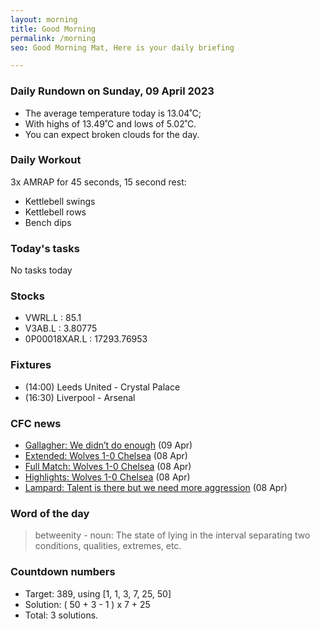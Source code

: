```yaml
---
layout: morning
title: Good Morning
permalink: /morning
seo: Good Morning Mat, Here is your daily briefing

---
```


<!-- weather_marker starts -->
### Daily Rundown on Sunday, 09 April 2023

- The average temperature today is 13.04˚C;
- With highs of 13.49˚C and lows of 5.02˚C.
- You can expect broken clouds for the day.

<!-- weather_marker ends -->

### Daily Workout
<!-- workout_marker starts -->
3x AMRAP for 45 seconds, 15 second rest:

- Kettlebell swings
- Kettlebell rows
- Bench dips

<!-- workout_marker ends -->

### Today's tasks
<!-- task_marker starts -->
No tasks today
<!-- task_marker ends -->

### Stocks

<!-- stocks_marker starts -->

- VWRL.L : 85.1
- V3AB.L : 3.80775
- 0P00018XAR.L : 17293.76953

<!-- stocks_marker ends -->

### Fixtures

<!-- sports_marker starts -->

<ul>
<li>(14:00) Leeds United - Crystal Palace</li>
<li>(16:30) Liverpool - Arsenal</li>
</ul>

<!-- sports_marker ends -->

### CFC news

<!-- cfc_marker starts -->
- [Gallagher: We didn’t do enough](https://chelseafc.com/en/news/article/gallagher-we-didnt-do-enough) (09 Apr)
- [Extended: Wolves 1-0 Chelsea](https://chelseafc.com/en/video/extended-highlights-wolves-v-chelsea) (08 Apr)
- [Full Match: Wolves 1-0 Chelsea](https://chelseafc.com/en/video/full-match-wolves-1-0-chelsea) (08 Apr)
- [Highlights: Wolves 1-0 Chelsea](https://chelseafc.com/en/video/highlights-wolves-1-0-chelsea) (08 Apr)
- [Lampard: Talent is there but we need more aggression](https://chelseafc.com/en/news/article/lampard-talent-is-there-but-we-need-more-aggression) (08 Apr)

<!-- cfc_marker ends -->

### Word of the day
<!-- word_marker starts -->

 > betweenity - noun: The state of lying in the interval separating two conditions, qualities, extremes, etc.

<!-- word_marker ends -->

### Countdown numbers
<!-- game_marker starts -->

- Target: 389, using [1, 1, 3, 7, 25, 50]
- Solution: ( 50 + 3 - 1 ) x 7 + 25
- Total: 3 solutions.

<!-- game_marker ends -->
